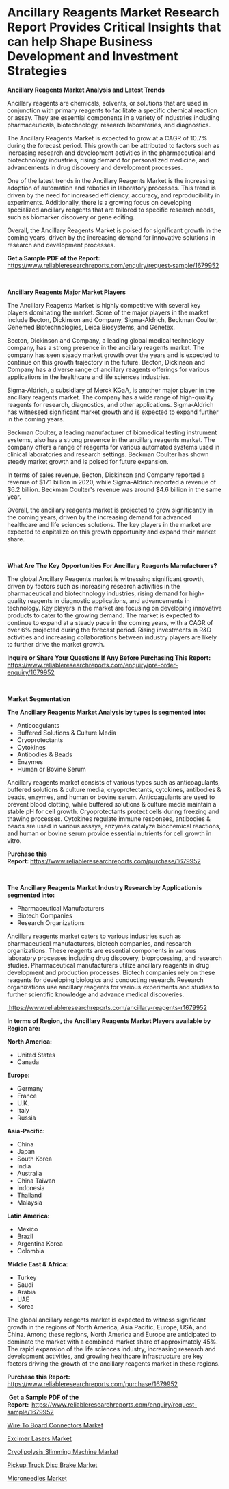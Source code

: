 <p><h1>Ancillary Reagents Market Research Report Provides Critical Insights that can help Shape Business Development and Investment Strategies</h1></p><p><strong>Ancillary Reagents Market Analysis and Latest Trends</strong></p>
<p><p>Ancillary reagents are chemicals, solvents, or solutions that are used in conjunction with primary reagents to facilitate a specific chemical reaction or assay. They are essential components in a variety of industries including pharmaceuticals, biotechnology, research laboratories, and diagnostics.</p><p>The Ancillary Reagents Market is expected to grow at a CAGR of 10.7% during the forecast period. This growth can be attributed to factors such as increasing research and development activities in the pharmaceutical and biotechnology industries, rising demand for personalized medicine, and advancements in drug discovery and development processes.</p><p>One of the latest trends in the Ancillary Reagents Market is the increasing adoption of automation and robotics in laboratory processes. This trend is driven by the need for increased efficiency, accuracy, and reproducibility in experiments. Additionally, there is a growing focus on developing specialized ancillary reagents that are tailored to specific research needs, such as biomarker discovery or gene editing.</p><p>Overall, the Ancillary Reagents Market is poised for significant growth in the coming years, driven by the increasing demand for innovative solutions in research and development processes.</p></p>
<p><strong>Get a Sample PDF of the Report:&nbsp;</strong> <a href="https://www.reliableresearchreports.com/enquiry/request-sample/1679952">https://www.reliableresearchreports.com/enquiry/request-sample/1679952</a></p>
<p>&nbsp;</p>
<p><strong>Ancillary Reagents Major Market Players</strong></p>
<p><p>The Ancillary Reagents Market is highly competitive with several key players dominating the market. Some of the major players in the market include Becton, Dickinson and Company, Sigma-Aldrich, Beckman Coulter, Genemed Biotechnologies, Leica Biosystems, and Genetex.</p><p>Becton, Dickinson and Company, a leading global medical technology company, has a strong presence in the ancillary reagents market. The company has seen steady market growth over the years and is expected to continue on this growth trajectory in the future. Becton, Dickinson and Company has a diverse range of ancillary reagents offerings for various applications in the healthcare and life sciences industries.</p><p>Sigma-Aldrich, a subsidiary of Merck KGaA, is another major player in the ancillary reagents market. The company has a wide range of high-quality reagents for research, diagnostics, and other applications. Sigma-Aldrich has witnessed significant market growth and is expected to expand further in the coming years.</p><p>Beckman Coulter, a leading manufacturer of biomedical testing instrument systems, also has a strong presence in the ancillary reagents market. The company offers a range of reagents for various automated systems used in clinical laboratories and research settings. Beckman Coulter has shown steady market growth and is poised for future expansion.</p><p>In terms of sales revenue, Becton, Dickinson and Company reported a revenue of $17.1 billion in 2020, while Sigma-Aldrich reported a revenue of $6.2 billion. Beckman Coulter's revenue was around $4.6 billion in the same year.</p><p>Overall, the ancillary reagents market is projected to grow significantly in the coming years, driven by the increasing demand for advanced healthcare and life sciences solutions. The key players in the market are expected to capitalize on this growth opportunity and expand their market share.</p></p>
<p>&nbsp;</p>
<p><strong>What Are The Key Opportunities For Ancillary Reagents Manufacturers?</strong></p>
<p><p>The global Ancillary Reagents market is witnessing significant growth, driven by factors such as increasing research activities in the pharmaceutical and biotechnology industries, rising demand for high-quality reagents in diagnostic applications, and advancements in technology. Key players in the market are focusing on developing innovative products to cater to the growing demand. The market is expected to continue to expand at a steady pace in the coming years, with a CAGR of over 6% projected during the forecast period. Rising investments in R&D activities and increasing collaborations between industry players are likely to further drive the market growth.</p></p>
<p><strong>Inquire or Share Your Questions If Any Before Purchasing This Report:</strong> <a href="https://www.reliableresearchreports.com/enquiry/pre-order-enquiry/1679952">https://www.reliableresearchreports.com/enquiry/pre-order-enquiry/1679952</a></p>
<p>&nbsp;</p>
<p><strong>Market Segmentation</strong></p>
<p><strong>The Ancillary Reagents Market Analysis by types is segmented into:</strong></p>
<p><ul><li>Anticoagulants</li><li>Buffered Solutions & Culture Media</li><li>Cryoprotectants</li><li>Cytokines</li><li>Antibodies & Beads</li><li>Enzymes</li><li>Human or Bovine Serum</li></ul></p>
<p><p>Ancillary reagents market consists of various types such as anticoagulants, buffered solutions & culture media, cryoprotectants, cytokines, antibodies & beads, enzymes, and human or bovine serum. Anticoagulants are used to prevent blood clotting, while buffered solutions & culture media maintain a stable pH for cell growth. Cryoprotectants protect cells during freezing and thawing processes. Cytokines regulate immune responses, antibodies & beads are used in various assays, enzymes catalyze biochemical reactions, and human or bovine serum provide essential nutrients for cell growth in vitro.</p></p>
<p><strong>Purchase this Report:&nbsp;</strong><a href="https://www.reliableresearchreports.com/purchase/1679952">https://www.reliableresearchreports.com/purchase/1679952</a></p>
<p>&nbsp;</p>
<p><strong>The Ancillary Reagents Market Industry Research by Application is segmented into:</strong></p>
<p><ul><li>Pharmaceutical Manufacturers</li><li>Biotech Companies</li><li>Research Organizations</li></ul></p>
<p><p>Ancillary reagents market caters to various industries such as pharmaceutical manufacturers, biotech companies, and research organizations. These reagents are essential components in various laboratory processes including drug discovery, bioprocessing, and research studies. Pharmaceutical manufacturers utilize ancillary reagents in drug development and production processes. Biotech companies rely on these reagents for developing biologics and conducting research. Research organizations use ancillary reagents for various experiments and studies to further scientific knowledge and advance medical discoveries.</p></p>
<p><a href="https://www.reliableresearchreports.com/ancillary-reagents-r1679952">&nbsp;https://www.reliableresearchreports.com/ancillary-reagents-r1679952</a></p>
<p><strong>In terms of Region, the Ancillary Reagents Market Players available by Region are:</strong></p>
<p>
    <p> <strong> North America: </strong>
        <ul>
            <li>United States</li>
            <li>Canada</li>
        </ul>
        </p> 
    <p> <strong> Europe: </strong>
        <ul>
            <li>Germany</li>
            <li>France</li>
            <li>U.K.</li>
            <li>Italy</li>
            <li>Russia</li>
        </ul>
        </p> 
    <p> <strong> Asia-Pacific: </strong>
        <ul>
            <li>China</li>
            <li>Japan</li>
            <li>South Korea</li>
            <li>India</li>
            <li>Australia</li>
            <li>China Taiwan</li>
            <li>Indonesia</li>
            <li>Thailand</li>
            <li>Malaysia</li>
        </ul>
        </p> 
    <p> <strong> Latin America: </strong>
        <ul>
            <li>Mexico</li>
            <li>Brazil</li>
            <li>Argentina Korea</li>
            <li>Colombia</li>
        </ul>
        </p> 
    <p> <strong> Middle East & Africa: </strong>
        <ul>
            <li>Turkey</li>
            <li>Saudi</li>
            <li>Arabia</li>
            <li>UAE</li>
            <li>Korea</li>
        </ul>
    </p>
    </p>
<p><p>The global ancillary reagents market is expected to witness significant growth in the regions of North America, Asia Pacific, Europe, USA, and China. Among these regions, North America and Europe are anticipated to dominate the market with a combined market share of approximately 45%. The rapid expansion of the life sciences industry, increasing research and development activities, and growing healthcare infrastructure are key factors driving the growth of the ancillary reagents market in these regions.</p></p>
<p><strong>Purchase this Report: </strong><a href="https://www.reliableresearchreports.com/purchase/1679952">https://www.reliableresearchreports.com/purchase/1679952</a></p>
<p>&nbsp;<strong>Get a Sample PDF of the Report:&nbsp;&nbsp;</strong><a href="https://www.reliableresearchreports.com/enquiry/request-sample/1679952">https://www.reliableresearchreports.com/enquiry/request-sample/1679952</a></p>
<p><strong></strong></p>
<p><p><a href="https://medium.com/@emma.white454357/global-wire-to-board-connectors-market-focus-on-application-end-use-industry-type-equipment-4d7ca5016106">Wire To Board Connectors Market</a></p><p><a href="https://medium.com/@amelia.martin5698/insights-into-the-excimer-lasers-industry-market-financial-status-market-size-and-revenue-6b805ee9687e">Excimer Lasers Market</a></p><p><a href="https://github.com/GroverBarry/Market-Research-Report-List-6/blob/main/cryolipolysis-slimming-machine-market.md">Cryolipolysis Slimming Machine Market</a></p><p><a href="https://www.linkedin.com/pulse/pickup-truck-disc-brake-market-trends-detailed-study-its-ga47e?trackingId=AKeo0cpOTEKN%2FVh%2Bh3F4%2BA%3D%3D">Pickup Truck Disc Brake Market</a></p><p><a href="https://github.com/widyafarer/Market-Research-Report-List-1/blob/main/microneedles-market.md">Microneedles Market</a></p></p>
